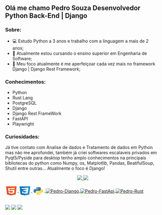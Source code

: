 ## Olá me chamo Pedro Souza Desenvolvedor Python Back-End | Django

### Sobre:

 - 💻  Estudo Python a 3 anos e trabalho com a linguagem a mais de 2 anos;
 - 📖  Atualmente estou cursando o ensino superior em Engenharia de Software;
 - 🔎  Meu foco atualmente é me aperfeiçoar cada vez mais no framework Django | Django Rest Framework;
 
 ### Conhecimentos:
 
 - Python 
 - Rust Lang
 - PostgreSQL
 - Django
 - Django Rest FrameWork
 - FastAPI
 - Playwright

### Curiosidades:
 Já tive contato com Analise de dados e Tratamento de dados em Python mas não me aprofundei, também já criei softwares escalaveis privados em Pyqt5/Pyside para desktop tenho amplo conhecimentos na principais bibliotecas do python como Numpy, os, Matplotlib, Pandas, BeatifulSoup, Shutil entre outras...
 Atualmente o foco é Django!

<div align="center">
  <a href="https://github.com/pedro1840">
  <img height="180em" src="https://github-readme-stats.vercel.app/api?username=pedro1840&show_icons=true&theme=dracula&include_all_commits=true&count_private=true"/>
  <img height="180em" src="https://github-readme-stats.vercel.app/api/top-langs/?username=pedro1840&layout=compact&langs_count=7&theme=dracula"/>
</div>


<div style="display: inline_block"><br>
  <img align="center" alt="Pedro-HTML" height="30" width="40" src="https://raw.githubusercontent.com/devicons/devicon/master/icons/html5/html5-original.svg">
  <img align="center" alt="Pedro-CSS" height="30" width="40" src="https://raw.githubusercontent.com/devicons/devicon/master/icons/css3/css3-original.svg">
  <img align="center" alt="Pedro-Python" height="30" width="40" src="https://raw.githubusercontent.com/devicons/devicon/master/icons/python/python-original.svg">
  <img align="center" alt="Pedro-Django" height="30" width="40" src="https://cdn.jsdelivr.net/gh/devicons/devicon/icons/django/django-plain.svg">
  <img align="center" alt="Pedro-FastApi" height="30" width="40" src="https://cdn.jsdelivr.net/gh/devicons/devicon/icons/fastapi/fastapi-original.svg">
  <img align="center" alt="Pedro-Rust" height="30" width="40" src="https://cdn.jsdelivr.net/gh/devicons/devicon/icons/rust/rust-plain.svg">
</div>
  
   ##

<div> 
  <a href="https://www.instagram.com/pedro_sou18/" target="_blank"><img src="https://img.shields.io/badge/-Instagram-%23E4405F?style=for-the-badge&logo=instagram&logoColor=white" target="_blank"></a>
  <a href = "mailto:pedrocontato1840@gmail.com"><img src="https://img.shields.io/badge/-Gmail-%23333?style=for-the-badge&logo=gmail&logoColor=white" target="_blank"></a>
  <a href="https://www.linkedin.com/in/pedro-souza-3966aa22b/" target="_blank"><img src="https://img.shields.io/badge/-LinkedIn-%230077B5?style=for-the-badge&logo=linkedin&logoColor=white" target="_blank"></a>
  
</div>
